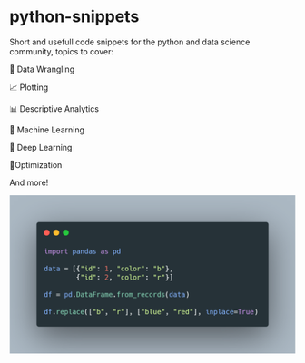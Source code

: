 # python-snippets
Short and usefull code snippets for the python and data science community, topics to cover:

:hammer: Data Wrangling

:chart_with_upwards_trend: Plotting

:bar_chart: Descriptive Analytics

:slot_machine: Machine Learning

:brain: Deep Learning

:pushpin:Optimization

And more!

![Diagram](./pandas/replace.png?style=centerme)
